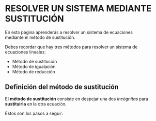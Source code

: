 
# RESOLVER UN SISTEMA MEDIANTE SUSTITUCIÓN 


En esta página aprenderás a resolver un sistema de ecuaciones  
mediante el método de sustitución.

Debes recordar que hay tres métodos para resolver un sistema de  
ecuaciones lineales:

* Método de sustitución
* Método de igualación
* Método de reducción  

## Definición del método de sustitución

El **método de sustitución** consiste en despejar una dos *incógnitas* para  
**sustituirla** en la otra ecuación.

Estos son los pasos a seguir:


